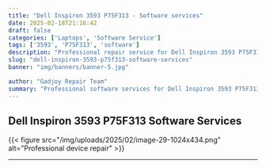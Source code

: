 ```yaml
---
title: "Dell Inspiron 3593 P75F313 - Software services"
date: 2025-02-18T21:16:42
draft: false
categories: ['Laptops', 'Software Service']
tags: ['3593', 'P75F313', 'software']
description: "Professional repair service for Dell Inspiron 3593 P75F313. Expert diagnosis and quality repairs in Bangalore."
slug: "dell-inspiron-3593-p75f313-software-services"
banner: "img/banners/banner-5.jpg"

author: "Gadjoy Repair Team"
summary: "Professional software services for Dell Inspiron 3593 P75F313. Expert technicians, quality parts, warranty included."
---
```


## Dell Inspiron 3593 P75F313 Software Services

{{< figure src="/img/uploads/2025/02/image-29-1024x434.png" alt="Professional device repair" >}}

---